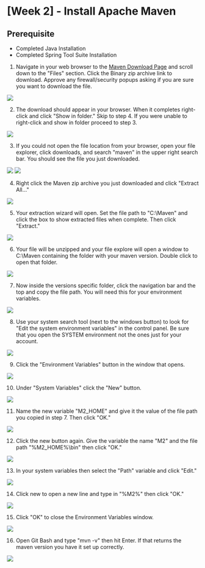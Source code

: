 # [Week 2] - Install Apache Maven

## Prerequisite
* Completed Java Installation
* Completed Spring Tool Suite Installation

1. Navigate in your web browser to the [Maven Download Page](https://maven.apache.org/download.cgi) and scroll down to the "Files" section. Click the Binary zip archive link to download. Approve any firewall/security popups asking if you are sure you want to download the file. 

![](MVN-Download.jpg)

2. The download should appear in your browser. When it completes right-click and click "Show in folder." Skip to step 4. If you were unable to right-click and show in folder proceed to step 3. 

![](MVN-OpenFile.jpg)

3. If you could not open the file location from your browser, open your file explorer, click downloads, and search "maven" in the upper right search bar. You should see the file you just downloaded. 

![](Git-File-Explore-Taskbar.jpg)
![](MVN-Downloads.jpg)

4. Right click the Maven zip archive you just downloaded and click "Extract All..."

![](MVN-Extract.jpg)

5. Your extraction wizard will open. Set the file path to "C:\Maven" and click the box to show extracted files when complete. Then click "Extract."

![](MVN-Unzip.jpg)

6. Your file will be unzipped and your file explore will open a window to C:\Maven containing the folder with your maven version. Double click to open that folder. 

![](MVN-File.jpg)

7. Now inside the versions specific folder, click the navigation bar and the top and copy the file path. You will need this for your environment variables. 

![](MVN-FilePath.jpg)

8. Use your system search tool (next to the windows button) to look for "Edit the system environment variables" in the control panel. Be sure that you open the SYSTEM environment not the ones just for your account. 

![](JDK-SysEnv.jpg)

9. Click the "Environment Variables" button in the window that opens.

![](JDK-SysProp.jpg)

10. Under "System Variables" click the "New" button. 

![](JDK-EnvVar.jpg)

11. Name the new variable "M2_HOME" and give it the value of the file path you copied in step 7. Then click "OK."

![](MVN-M2HOME.jpg)

12. Click the new button again. Give the variable the name "M2" and the file path "%M2_HOME%\bin" then click "OK."

![](MVN-M2.jpg)

13. In your system variables then select the "Path" variable and click "Edit."

![](JDK-PathEdit.jpg)

14. Click new to open a new line and type in "%M2%" then click "OK."

![](MVN-Path.jpg)

15. Click "OK" to close the Environment Variables window. 

![](JDK-End.jpg)

16. Open Git Bash and type "mvn -v" then hit Enter. If that returns the maven version you have it set up correctly. 

![](MVN-Version.jpg)